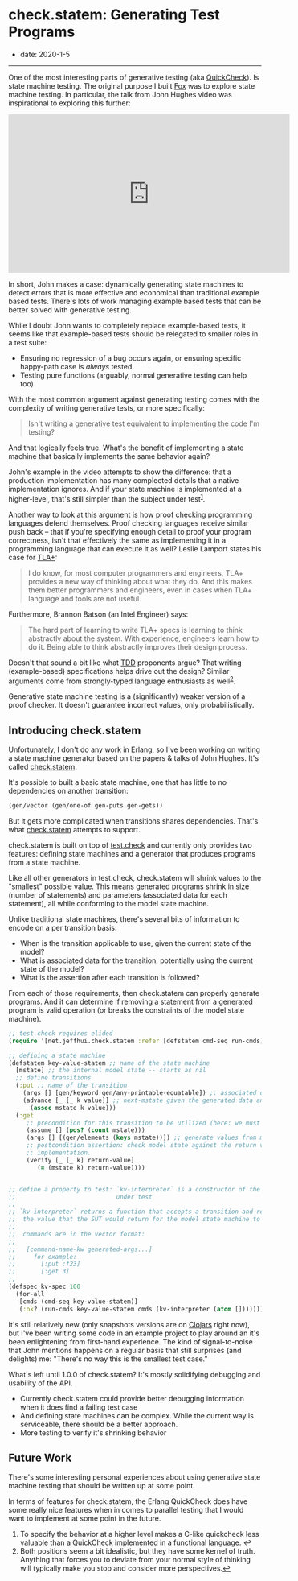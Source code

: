 # check.statem: Generating Test Programs

- date: 2020-1-5

--------------------------------

One of the most interesting parts of generative testing (aka [QuickCheck][]).
Is state machine testing. The original purpose I built [Fox][] was to explore
state machine testing. In particular, the talk from John Hughes video was
inspirational to exploring this further:

<p>
<iframe class="center lit" width="560" height="315"
src="https://www.youtube-nocookie.com/embed/zi0rHwfiX1Q" frameborder="0"
allow="accelerometer; autoplay; encrypted-media; gyroscope; picture-in-picture"
allowfullscreen></iframe>
</p>

In short, John makes a case: dynamically generating state machines to detect
errors that is more effective and economical than traditional example based
tests. There's lots of work managing example based tests that can be better
solved with generative testing.

While I doubt John wants to completely replace example-based tests, it seems
like that example-based tests should be relegated to smaller roles in a test
suite:

 - Ensuring no regression of a bug occurs again, or ensuring specific
   happy-path case is *always* tested.
 - Testing pure functions (arguably, normal generative testing can help too)

With the most common argument against generating testing comes with the
complexity of writing generative tests, or more specifically:

>   Isn't writing a generative test equivalent to implementing the code I'm testing?

And that logically feels true. What's the benefit of implementing a state
machine that basically implements the same behavior again?

John's example in the video attempts to show the difference: that a production
implementation has many complected details that a native implementation
ignores.  And if your state machine is implemented at a higher-level, that's
still simpler than the subject under test<sup><a href="#1" name="b1">1</a></sup>.

Another way to look at this argument is how proof checking programming
languages defend themselves. Proof checking languages receive similar push back
– that if you're specifying enough detail to proof your program correctness,
isn't that effectively the same as implementing it in a programming language
that can execute it as well? Leslie Lamport states his case for [TLA+][]:

> I do know, for most computer programmers and engineers, TLA+ provides a new
> way of thinking about what they do. And this makes them better programmers
> and engineers, even in cases when TLA+ language and tools are not useful.

Furthermore, Brannon Batson (an Intel Engineer) says:

> The hard part of learning to write TLA+ specs is learning to think abstractly
> about the system. With experience, engineers learn how to do it. Being able
> to think abstractly improves their design process.

Doesn't that sound a bit like what [TDD][] proponents argue? That writing
(example-based) specifications helps drive out the design? Similar arguments
come from strongly-typed language enthusiasts as well<sup><a href="#2" name="b2">2</a></sup>.

Generative state machine testing is a (significantly) weaker version of a proof
checker. It doesn't guarantee incorrect values, only probabilistically.

## Introducing check.statem

Unfortunately, I don't do any work in Erlang, so I've been working on writing a
state machine generator based on the papers & talks of John Hughes. It's called
[check.statem][].

It's possible to built a basic state machine, one that has little to no
dependencies on another transition:

```clojure
(gen/vector (gen/one-of gen-puts gen-gets))
```

But it gets more complicated when transitions shares dependencies. That's
what [check.statem][] attempts to support.

check.statem is built on top of [test.check][] and currently only provides
two features: defining state machines and a generator that produces programs
from a state machine.

Like all other generators in test.check, check.statem will shrink values to the
"smallest" possible value. This means generated programs shrink in size (number
of statements) and parameters (associated data for each statement), all while
conforming to the model state machine.

Unlike traditional state machines, there's several bits of information to
encode on a per transition basis:

- When is the transition applicable to use, given the current state of the model?
- What is associated data for the transition, potentially using the current state of the model?
- What is the assertion after each transition is followed?

From each of those requirements, then check.statem can properly generate
programs. And it can determine if removing a statement from a generated program
is valid operation (or breaks the constraints of the model state machine).

```clojure
;; test.check requires elided
(require '[net.jeffhui.check.statem :refer [defstatem cmd-seq run-cmds]])

;; defining a state machine
(defstatem key-value-statem ;; name of the state machine
  [mstate] ;; the internal model state -- starts as nil
  ;; define transitions
  (:put ;; name of the transition
    (args [] [gen/keyword gen/any-printable-equatable]) ;; associated data generators for this transition
    (advance [_ [_ k value]] ;; next-mstate given the generated data and the current mstate
      (assoc mstate k value)))
  (:get
     ;; precondition for this transition to be utilized (here: we must have stored something)
     (assume [] (pos? (count mstate)))
     (args [] [(gen/elements (keys mstate))]) ;; generate values from model state
     ;; postcondition assertion: check model state against the return value of the subject-under-test
     ;; implementation.
     (verify [_ [_ k] return-value]
        (= (mstate k) return-value))))


;; define a property to test: `kv-interpreter` is a constructor of the subject
;;                            under test
;;
;; `kv-interpreter` returns a function that accepts a transition and returns
;;  the value that the SUT would return for the model state machine to verify.
;;
;;  commands are in the vector format:
;;
;;   [command-name-kw generated-args...]
;;     for example:
;;       [:put :f23]
;;       [:get 3]
;;
(defspec kv-spec 100
  (for-all
   [cmds (cmd-seq key-value-statem)]
   (:ok? (run-cmds key-value-statem cmds (kv-interpreter (atom []))))))
```

It's still relatively new (only snapshots versions are on
[Clojars][check.statem.clojars] right now), but I've been writing some code in
an example project to play around an it's been enlightening from first-hand
experience. The kind of signal-to-noise that John mentions happens on a regular
basis that still surprises (and delights) me: "There's no way this is the
smallest test case."

What's left until 1.0.0 of check.statem? It's mostly solidifying debugging and
usability of the API.

- Currently check.statem could provide better debugging information when it
  does find a failing test case
- And defining state machines can be complex. While the current way is
  serviceable, there should be a better approach.
- More testing to verify it's shrinking behavior

## Future Work

There's some interesting personal experiences about using generative state
machine testing that should be written up at some point.

In terms of features for check.statem, the Erlang QuickCheck does have some
really nice features when in comes to parallel testing that I would want to
implement at some point in the future.

[QuickCheck]: https://hackage.haskell.org/package/QuickCheck
[Fox]: http://github.com/jeffh/Fox
[TLA+]: http://lamport.azurewebsites.net/video/intro.html
[TDD]: https://en.wikipedia.org/wiki/Test-driven_development
[check.statem]: https://github.com/jeffh/check.statem
[test.check]: https://github.com/clojure/test.check
[check.statem.clojars]: https://clojars.org/net.jeffhui/check.statem

<ol class="footnotes">
<li class="footnote" id="1">
    To specify the behavior at a higher level makes a
    C-like quickcheck less valuable than a QuickCheck implemented in a functional
    language. <a href="#b1" class="back">&larrhk;</a>
</li>
<li class="footnote" id="2">
    Both positions seem a bit idealistic, but they have
    some kernel of truth. Anything that forces you to deviate from your normal
    style of thinking will typically make you stop and consider more
    perspectives.<a href="#b2" class="back">&larrhk;</a>
</li>
</ol>

